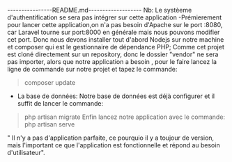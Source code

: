 ----------------README.md-------------------
Nb: Le systèeme d'authentification se sera pas intégrer sur cette application
-Prémierement pour lancer cette application,on n'a pas besoin d'Apache sur le port :8080,
car Laravel tourne sur port:8000 en générale mais nous pouvons modifier cet port.
Donc nous devons installer tout d'abord Nodejs sur notre machine et composer qui est le gestionnaire de 
dépendance PHP;
Comme cet projet est cloné directement sur un repository, donc le dossier "vendor" ne sera
pas importer, alors que notre application a besoin , pour le faire
lancez la ligne de commande sur notre projet et tapez le commande:
> composer update
- La base de données:
Notre base de données est déjà configurer et il suffit de lancer le commande:
>php artisan migrate
Enfin lancez notre application avec le commande:
>php artisan serve

" Il n'y a pas d'application parfaite, ce pourquio il y a toujour de version,
mais l'important ce que l'application est fonctionnelle et répond au besoin
d'utilisateur".
